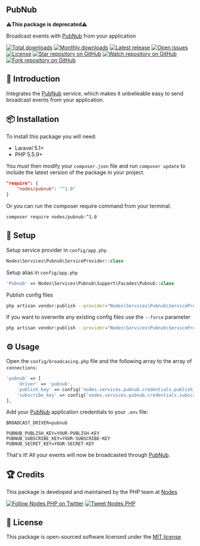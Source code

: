 ## PubNub

⚠️**This package is deprecated**⚠️

Broadcast events with [PubNub](http://pubnub.com) from your application

[![Total downloads](https://img.shields.io/packagist/dt/nodes/pubnub.svg)](https://packagist.org/packages/nodes/pubnub)
[![Monthly downloads](https://img.shields.io/packagist/dm/nodes/pubnub.svg)](https://packagist.org/packages/nodes/pubnub)
[![Latest release](https://img.shields.io/packagist/v/nodes/pubnub.svg)](https://packagist.org/packages/nodes/pubnub)
[![Open issues](https://img.shields.io/github/issues/nodes-php/pubnub.svg)](https://github.com/nodes-php/pubnub/issues)
[![License](https://img.shields.io/packagist/l/nodes/pubnub.svg)](https://packagist.org/packages/nodes/pubnub)
[![Star repository on GitHub](https://img.shields.io/github/stars/nodes-php/pubnub.svg?style=social&label=Star)](https://github.com/nodes-php/pubnub/stargazers)
[![Watch repository on GitHub](https://img.shields.io/github/watchers/nodes-php/pubnub.svg?style=social&label=Watch)](https://github.com/nodes-php/pubnub/watchers)
[![Fork repository on GitHub](https://img.shields.io/github/forks/nodes-php/pubnub.svg?style=social&label=Fork)](https://github.com/nodes-php/pubnub/network)

## 📝 Introduction

Integrates the [PubNub](http://pubnub.com) service, which makes it unbelieable easy to send broadcast events from your application.

## 📦 Installation

To install this package you will need:

* Laravel 5.1+
* PHP 5.5.9+

You must then modify your `composer.json` file and run `composer update` to include the latest version of the package in your project.

```json
"require": {
    "nodes/pubnub": "^1.0"
}
```

Or you can run the composer require command from your terminal.

```bash
composer require nodes/pubnub:^1.0
```

## 🔧 Setup

Setup service provider in `config/app.php`

```php
Nodes\Services\Pubnub\ServiceProvider::class
```

Setup alias in `config/app.php`

```php
'Pubnub' => Nodes\Services\Pubnub\Support\Facades\Pubnub::class
```

Publish config files

```bash
php artisan vendor:publish --provider="Nodes\Services\Pubnub\ServiceProvider"
```

If you want to overwrite any existing config files use the `--force` parameter

```bash
php artisan vendor:publish --provider="Nodes\Services\Pubnub\ServiceProvider" --force
```
## ⚙ Usage

Open the `config/broadcasing.php` file and the following array to the array of `connections`:

```php
'pubnub' => [
    'driver' => 'pubnub',
    'publish_key' => config('nodes.services.pubnub.credentials.publish_key'),
    'subscribe_key' => config('nodes.services.pubnub.credentials.subscribe_key')
],
```

Add your [PubNub](http://pubnub.com) application credentials to your `.env` file:

```
BROADCAST_DRIVER=pubnub

PUBNUB_PUBLISH_KEY=YOUR-PUBLISH-KEY
PUBNUB_SUBSCRIBE_KEY=YOUR-SUBSCRIBE-KEY
PUBNUB_SECRET_KEY=YOUR-SECRET-KEY
```

That's it! All your events will now be broadcasted through [PubNub](http://pubnub.com).

## 🏆 Credits

This package is developed and maintained by the PHP team at [Nodes](http://nodesagency.com)

[![Follow Nodes PHP on Twitter](https://img.shields.io/twitter/follow/nodesphp.svg?style=social)](https://twitter.com/nodesphp) [![Tweet Nodes PHP](https://img.shields.io/twitter/url/http/nodesphp.svg?style=social)](https://twitter.com/nodesphp)

## 📄 License

This package is open-sourced software licensed under the [MIT license](http://opensource.org/licenses/MIT)
